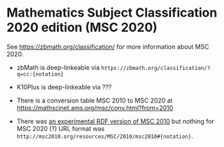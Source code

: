 # Mathematics Subject Classification 2020 edition (MSC 2020)

See <https://zbmath.org/classification/> for more information about MSC 2020.

* zbMath is deep-linkeable via `https://zbmath.org/classification/?q=cc:{notation}`

* K10Plus is deep-linkeable via ???

* There is a conversion table MSC 2010 to MSC 2020 at
  <https://mathscinet.ams.org/msc/conv.html?from=2010>

* There was [an experimental RDF version of MSC 2010](http://msc2010.org/resources/MSC/2010/info/)  but nothing for MSC 2020 (?) URL format was `http://msc2010.org/resources/MSC/2010/msc2010#{notation}`.


